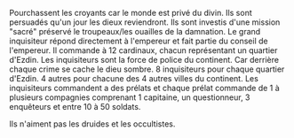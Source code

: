 Pourchassent les croyants car le monde est privé du divin.
Ils sont persuadés qu'un jour les dieux reviendront.
Ils sont investis d'une mission "sacré" préservé le troupeaux/les ouailles de la damnation.
Le grand inquisiteur répond directement à l'empereur et fait partie du conseil de l'empereur. 
Il commande à 12 cardinaux, chacun représentant un quartier d'Ezdin.
Les inquisiteurs sont la force de police du continent. Car derrière chaque crime se cache le dieu sombre.
8 inquisiteurs pour chaque quartier d'Ezdin.
4 autres pour chacune des 4 autres villes du continent.
Les inquisiteurs commandent a des prélats et chaque prélat commande de 1 à plusieurs compagnies comprenant 1 capitaine, un questionneur, 3 enquêteurs et entre 10 à 50 soldats.


Ils n'aiment pas les druides et les occultistes.
